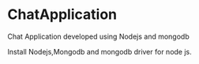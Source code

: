 # ChatApplication
Chat Application developed using Nodejs and mongodb

Install Nodejs,Mongodb and mongodb driver for node js.
